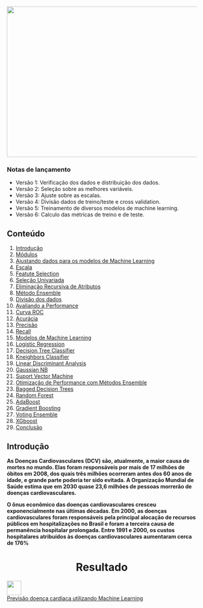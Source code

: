 <h1 style="text-align:center">
<img src="https://files.aredacao.com.br/upload/content/doencas-cardiacas-merecem-atencao-em-meio-a-pandemia.jpg" style="width:900px;height:400px;">

### Notas de lançamento

- Versão 1: Verificação dos dados e distribuição dos dados.
- Versão 2: Seleção sobre as melhores variáveis.
- Versão 3: Ajuste sobre as escalas.
- Versão 4: Divisão dados de treino/teste e cross validation.
- Versão 5: Treinamento de diversos modelos de machine learning.
- Versão 6: Calculo das métricas de treino e de teste.


## Conteúdo

1. [Introdução](#1)
 1. [Módulos](#1.1)
2. [Ajustando dados para os modelos de Machine Learning](#2)
 1. [Escala](#2.1)
3. [Featute Selection](#3)
 1. [Seleção Univariada](#3.1)
 2. [Eliminação Recursiva de Atributos](#3.2)
 3. [Método Ensemble](#3.3)
4. [Divisão dos dados](#4)
5. [Avaliando a Performance](#5)
 1. [Curva ROC](#5.1)
 2. [Acurácia](#5.2)
 3. [Precisão](#5.3)
 4. [Recall](#5.3)
6. [Modelos de Machine Learning](#6)
 1. [Logistic Regression](#6.1)
 2. [Decision Tree Classifier](#6.2)
 3. [Kneighbors Classifier](#6.3)
 4. [Linear Discriminant Analysis](#6.4)
 5. [Gaussian NB](#6.5)
 6. [Suport Vector Machine](#6.6)
7. [Otimização de Performance com Métodos Ensemble](#7)
 1. [Bagged Decision Trees](#7.1)
 2. [Random Forest](#7.2)
 3. [AdaBoost](#7.3)
 4. [Gradient Boosting](#7.4) 
 4. [Voting Ensemble](#7.5)
 5. [XGboost](#7.6)
8. [Conclusão](#8)

## Introdução
**As Doenças Cardiovasculares (DCV) são, atualmente, a maior causa de mortes no mundo. Elas foram responsáveis
por mais de 17 milhões de óbitos em 2008, dos quais três milhões ocorreram antes dos 60 anos de idade, e grande
parte poderia ter sido evitada. A Organização Mundial de Saúde estima que em 2030 quase 23,6 milhões de
pessoas morrerão de doenças cardiovasculares.**

**O ônus econômico das doenças cardiovasculares cresceu exponencialmente nas últimas décadas. Em 2000, as doenças
cardiovasculares foram responsáveis pela principal alocação de recursos públicos em hospitalizações no Brasil e
foram a terceira causa de permanência hospitalar prolongada. Entre 1991 e 2000, os custos hospitalares atribuídos 
às doenças cardiovasculares aumentaram cerca de 176%**


# <div><center>Resultado</center></div>
<a href="https://github.com/OtavioTavares/machine_learning_doenca_cardiaca/blob/main/machine-learning-doenca-cardiaca.ipynb"><img src="https://miro.medium.com/max/346/0*I3hkRieQ6B3qwwhy." width="38" height="38"  style="display: block;" border="0"/>Previsão doença cardíaca utilizando Machine Learning</a>
